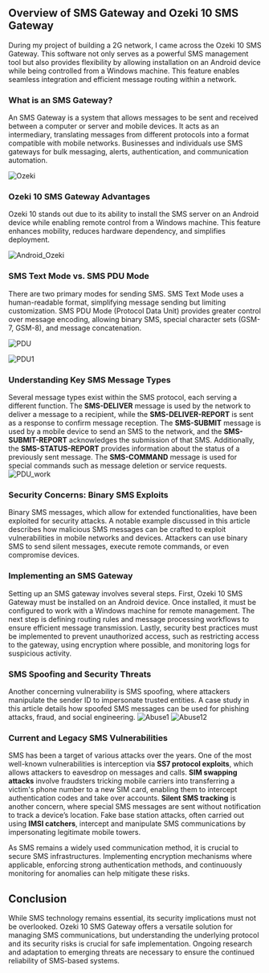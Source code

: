 ## Overview of SMS Gateway and Ozeki 10 SMS Gateway

During my project of building a 2G network, I came across the Ozeki 10 SMS Gateway. This software not only serves as a powerful SMS management tool but also provides flexibility by allowing installation on an Android device while being controlled from a Windows machine. This feature enables seamless integration and efficient message routing within a network.

### What is an SMS Gateway?

An SMS Gateway is a system that allows messages to be sent and received between a computer or server and mobile devices. It acts as an intermediary, translating messages from different protocols into a format compatible with mobile networks. Businesses and individuals use SMS gateways for bulk messaging, alerts, authentication, and communication automation.

![Ozeki](DATA/ozeki.png)

### Ozeki 10 SMS Gateway Advantages

Ozeki 10 stands out due to its ability to install the SMS server on an Android device while enabling remote control from a Windows machine. This feature enhances mobility, reduces hardware dependency, and simplifies deployment.

![Android_Ozeki](DATA/IMG_8549.jpg)

### SMS Text Mode vs. SMS PDU Mode

There are two primary modes for sending SMS. SMS Text Mode uses a human-readable format, simplifying message sending but limiting customization. SMS PDU Mode (Protocol Data Unit) provides greater control over message encoding, allowing binary SMS, special character sets (GSM-7, GSM-8), and message concatenation.

![PDU](DATA/pdu.png)

![PDU1](DATA/pdu1.png)

### Understanding Key SMS Message Types

Several message types exist within the SMS protocol, each serving a different function. The **SMS-DELIVER** message is used by the network to deliver a message to a recipient, while the **SMS-DELIVER-REPORT** is sent as a response to confirm message reception. The **SMS-SUBMIT** message is used by a mobile device to send an SMS to the network, and the **SMS-SUBMIT-REPORT** acknowledges the submission of that SMS. Additionally, the **SMS-STATUS-REPORT** provides information about the status of a previously sent message. The **SMS-COMMAND** message is used for special commands such as message deletion or service requests.
![PDU_work](DATA/pdu3.png)

### Security Concerns: Binary SMS Exploits

Binary SMS messages, which allow for extended functionalities, have been exploited for security attacks. A notable example discussed in this article describes how malicious SMS messages can be crafted to exploit vulnerabilities in mobile networks and devices. Attackers can use binary SMS to send silent messages, execute remote commands, or even compromise devices.

### Implementing an SMS Gateway

Setting up an SMS gateway involves several steps. First, Ozeki 10 SMS Gateway must be installed on an Android device. Once installed, it must be configured to work with a Windows machine for remote management. The next step is defining routing rules and message processing workflows to ensure efficient message transmission. Lastly, security best practices must be implemented to prevent unauthorized access, such as restricting access to the gateway, using encryption where possible, and monitoring logs for suspicious activity.

### SMS Spoofing and Security Threats

Another concerning vulnerability is SMS spoofing, where attackers manipulate the sender ID to impersonate trusted entities. A case study in this article details how spoofed SMS messages can be used for phishing attacks, fraud, and social engineering.
![Abuse1](DATA/PDU_ozeki1.png)
![Abuse12](DATA/pdu_ozeki.png)

### Current and Legacy SMS Vulnerabilities

SMS has been a target of various attacks over the years. One of the most well-known vulnerabilities is interception via **SS7 protocol exploits**, which allows attackers to eavesdrop on messages and calls. **SIM swapping attacks** involve fraudsters tricking mobile carriers into transferring a victim's phone number to a new SIM card, enabling them to intercept authentication codes and take over accounts. **Silent SMS tracking** is another concern, where special SMS messages are sent without notification to track a device’s location. Fake base station attacks, often carried out using **IMSI catchers**, intercept and manipulate SMS communications by impersonating legitimate mobile towers.

As SMS remains a widely used communication method, it is crucial to secure SMS infrastructures. Implementing encryption mechanisms where applicable, enforcing strong authentication methods, and continuously monitoring for anomalies can help mitigate these risks.

## Conclusion

While SMS technology remains essential, its security implications must not be overlooked. Ozeki 10 SMS Gateway offers a versatile solution for managing SMS communications, but understanding the underlying protocol and its security risks is crucial for safe implementation. Ongoing research and adaptation to emerging threats are necessary to ensure the continued reliability of SMS-based systems.
